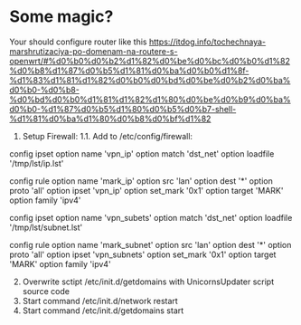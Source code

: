 # Some magic?

Your should configure router like this https://itdog.info/tochechnaya-marshrutizaciya-po-domenam-na-routere-s-openwrt/#%d0%b0%d0%b2%d1%82%d0%be%d0%bc%d0%b0%d1%82%d0%b8%d1%87%d0%b5%d1%81%d0%ba%d0%b0%d1%8f-%d1%83%d1%81%d1%82%d0%b0%d0%bd%d0%be%d0%b2%d0%ba%d0%b0-%d0%b8-%d0%bd%d0%b0%d1%81%d1%82%d1%80%d0%be%d0%b9%d0%ba%d0%b0-%d1%87%d0%b5%d1%80%d0%b5%d0%b7-shell-%d1%81%d0%ba%d1%80%d0%b8%d0%bf%d1%82

1. Setup Firewall:
1.1. Add to /etc/config/firewall:

config ipset
        option name 'vpn_ip'
        option match 'dst_net'
        option loadfile '/tmp/lst/ip.lst'

config rule
        option name 'mark_ip'
        option src 'lan'
        option dest '*'
        option proto 'all'
        option ipset 'vpn_ip'
        option set_mark '0x1'
        option target 'MARK'
        option family 'ipv4'

config ipset
        option name 'vpn_subets'
        option match 'dst_net'
        option loadfile '/tmp/lst/subnet.lst'


config rule
        option name 'mark_subnet'
        option src 'lan'
        option dest '*'
        option proto 'all'
        option ipset 'vpn_subnets'
        option set_mark '0x1'
        option target 'MARK'
        option family 'ipv4'


2. Overwrite sctipt /etc/init.d/getdomains with UnicornsUpdater script source code
3. Start command /etc/init.d/network restart
4. Start command /etc/init.d/getdomains start


